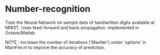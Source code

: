 # Number-recognition
Train the Neural Network on sample data of handwritten digits available at MNIST. Uses feed-forward and back-propagation. Implemented in Octave/Matlab.

NOTE : Increase the number of iterations ('MaxIter') under 'options' in MainFile.m to improve the accuracy of prediction.
